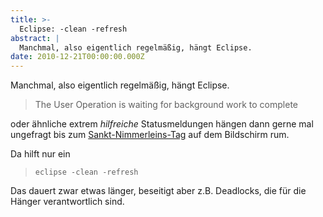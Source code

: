 ```yaml
---
title: >-
  Eclipse: -clean -refresh
abstract: |
  Manchmal, also eigentlich regelmäßig, hängt Eclipse.
date: 2010-12-21T00:00:00.000Z
---
```


Manchmal, also eigentlich regelmäßig, hängt Eclipse.

> The User Operation is waiting for background work to complete

oder ähnliche extrem _hilfreiche_ Statusmeldungen hängen dann gerne mal
ungefragt bis zum [Sankt-Nimmerleins-Tag][1] auf dem Bildschirm rum.

Da hilft nur ein

> `eclipse -clean -refresh`

Das dauert zwar etwas länger, beseitigt aber z.B. Deadlocks, die für die Hänger
verantwortlich sind.

[1]: http://de.wikipedia.org/wiki/Sankt_Nimmerlein
